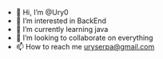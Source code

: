 - 👋 Hi, I’m @Ury0
- 👀 I’m interested in BackEnd
- 🌱 I’m currently learning java
- 💞️ I’m looking to collaborate on everything 
- 📫 How to reach me uryserpa@gmail.com

<!---
Ury0/Ury0 is a ✨ special ✨ repository because its `README.md` (this file) appears on your GitHub profile.
You can click the Preview link to take a look at your changes.
--->

